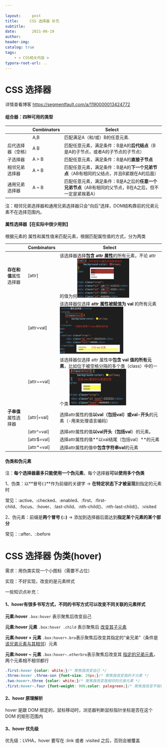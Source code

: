 ```yaml
---

layout:     post
title:     CSS 选择器 补充
subtitle:  
date:       2021-06-19
author:     
header-img: 
catalog: true
tags:
    - < CSS相关内容 >
typora-root-url: ..
---
```



# CSS 选择器

详情查看博客 https://segmentfault.com/a/1190000013424772

#### 组合器：四种可用的类型

|                    | Combinators | Select                                                       |
| ------------------ | ----------- | ------------------------------------------------------------ |
|                    | A,B         | 匹配满足A（和/或）B的任意元素.                               |
| 后代选择器（空格） | A B         | 匹配任意元素，满足条件：B是A的**后代结点**（B是A的子节点，或者A的子节点的子节点） |
| 子选择器           | A > B       | 匹配任意元素，满足条件：B是A的**直接子节点**                 |
| 相邻兄弟选择器     | A + B       | 匹配任意元素，满足条件：B是A的**下一个兄弟节点**（AB有相同的父结点，并且B紧跟在A的后面） |
| 通用兄弟选择器     | A ~ B       | 匹配任意元素，满足条件：B是A之后的**任意一个兄弟节点**（AB有相同的父节点，B在A之后，但不一定是紧挨着A） |

注：相邻兄弟选择器和通用兄弟选择器只会“向后”选择，DOM结构靠前的兄弟元素不在选择范围内。

#### 属性选择器【在实际中很少用到】

根据元素的 属性和属性值来匹配元素，根据匹配属性值的方式，分为两类

|                        | Combinators  | Select                                                       |
| ---------------------- | ------------ | ------------------------------------------------------------ |
| **存在和值**属性选择器 | [attr]       | 该选择器选择**包含 attr 属性**的所有元素，不论 attr 的值为何<img src="/../img/assets_2019/image-20210619192114374.png" alt="image-20210619192114374" style="zoom:20%;" /> |
|                        | [attr=val]   | 该选择器仅选择 **attr 属性被赋值为 val** 的所有元素<img src="/../img/assets_2019/image-20210619191007090.png" alt="image-20210619191007090" style="zoom:20%;" /> |
|                        | [attr~=val]  | 该选择器仅选择 attr 属性中**包含 val 值的所有元素**，比如位于被空格分隔的多个类（class）中的一个类  <img src="/../img/assets_2019/image-20210619192555581.png" alt="image-20210619192555581" style="zoom:22%;" /> |
| **子串值**属性选择器   | [attr\|=val] | 选择attr属性的值**以val（包括val）或val-开头**的元素（-用来处理语言编码） |
|                        | [attr^=val]  | 选择attr属性的值**以val开头（包括val**）的元素。             |
|                        | [attr$=val]  | 选择attr属性的值**以val结尾（包括val）**的元素               |
|                        | [attr*=val]  | 选择attr属性的值中**包含字符串val**的元素                    |

#### 伪类和伪元素

注：**每个选择器最多只能使用一个伪元素**，每个选择器**可以使用多个伪类**

1、伪类：以**冒号(:)**作为前缀的关键字 -> **在特定状态下才被呈现**到指定的元素时

常见：:active、:checked、:enabled、:first、:first-child、:focus、:hover、:last-child、:nth-child()、:nth-last-child()、:visited

2、伪元素：前缀是**两个冒号 (::)**  -> 添加到选择器后面达到**指定某个元素的某个部分**

常见：::after、::before



# CSS 选择器 伪类(hover)

需求：用伪类实现一个小图标（需要不占位）

实现：不好实现，改变的是元素样式

一些知识点补充：

#### 1、hover有很多书写方式，不同的书写方式可以改变不同关联的元素样式

**元素:hover** `.box:hover` 表示聚焦后改变自己

**元素:hover 元素** `.box:hover .child` 表示聚焦后 <u>改变其子元素</u>

**元素:hover + 元素** `.box:hover+.bro`表示聚焦后改变其指定的“亲兄弟”（条件是 <u>该兄弟元素与其相邻</u>）元素

**元素:hover ~ 元素** `.box:hover~.otherbro`表示聚焦后改变其 <u>指定的兄弟元素</u>，两个元素相不相邻都行

```css
.first:hover {color: white;}/* 聚焦我改变自己 */
.three:hover .three-son {font-size: 20px;}/* 聚焦我改变我的子元素 */
.two:hover+.three {color: white;}/* 聚焦我改变我相邻的兄弟元素 */
.first:hover~.four {font-weight: 900;color: palegreen;}/* 聚焦我改变不相邻的兄弟元素*/
```

#### 2、hover 原理解析

hover 是跟 DOM 绑定的，鼠标移动时，浏览器判断鼠标指针坐标是否在这个 DOM 的矩形范围内

#### 3、hover 优先级

优先级：LVHA，hover 要写在 :link 或者 :visited 之后，否则会被覆盖
